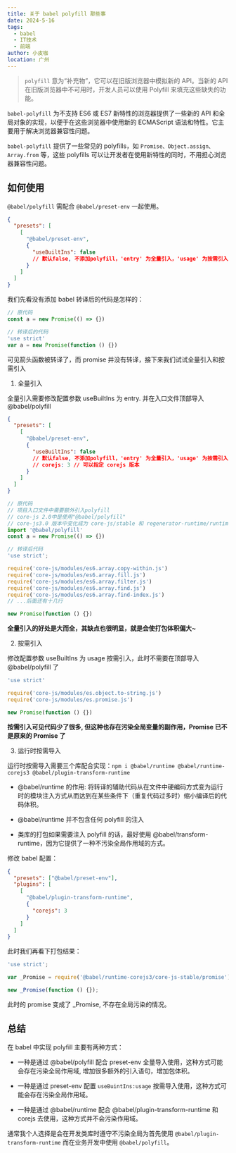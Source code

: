 ```yaml
---
title: 关于 babel polyfill 那些事
date: 2024-5-16
tags:
  - babel
  - IT技术
  - 前端
author: 小皮咖
location: 广州
---
```


> `polyfill` 意为“补充物”，它可以在旧版浏览器中模拟新的 API。当新的 API 在旧版浏览器中不可用时，开发人员可以使用 Polyfill 来填充这些缺失的功能。

`babel-polyfill` 为不支持 ES6 或 ES7 新特性的浏览器提供了一些新的 API 和全局对象的实现，以便于在这些浏览器中使用新的 ECMAScript 语法和特性。它主要用于解决浏览器兼容性问题。

`babel-polyfill` 提供了一些常见的 polyfills，如 `Promise、Object.assign、Array.from` 等，这些 polyfills 可以让开发者在使用新特性的同时，不用担心浏览器兼容性问题。

<!-- more -->

## 如何使用

`@babel/polyfill` 需配合 `@babel/preset-env` 一起使用。

```json
{
  "presets": [
    [
      "@babel/preset-env",
      {
        "useBuiltIns": false
        // 默认false, 不添加polyfill，'entry' 为全量引入，'usage' 为按需引入
      }
    ]
  ]
}
```

我们先看没有添加 babel 转译后的代码是怎样的：

```js
// 原代码
const a = new Promise(() => {})

// 转译后的代码
'use strict'
var a = new Promise(function () {})
```

可见箭头函数被转译了，而 promise 并没有转译，接下来我们试试全量引入和按需引入

1. 全量引入

全量引入需要修改配置参数 useBuiltIns 为 entry. 并在入口文件顶部导入 @babel/polyfill

```json
{
  "presets": [
    [
      "@babel/preset-env",
      {
        "useBuiltIns": false
        // 默认false, 不添加polyfill，'entry' 为全量引入，'usage' 为按需引入
        // corejs: 3 // 可以指定 corejs 版本
      }
    ]
  ]
}
```

```js
// 原代码
// 项目入口文件中需要额外引入polyfill
// core-js 2.0中是使用"@babel/polyfill"
// core-js3.0 版本中变化成为 core-js/stable 和 regenerator-runtime/runtime
import '@babel/polyfill'
const a = new Promise(() => {})

// 转译后代码
'use strict';

require('core-js/modules/es6.array.copy-within.js')
require('core-js/modules/es6.array.fill.js')
require('core-js/modules/es6.array.filter.js')
require('core-js/modules/es6.array.find.js')
require('core-js/modules/es6.array.find-index.js')
// ...后面还有十几行

new Promise(function () {})
```

**全量引入的好处是大而全，其缺点也很明显，就是会使打包体积偏大~**


2. 按需引入

修改配置参数 useBuiltIns 为 usage 按需引入，此时不需要在顶部导入 @babel/polyfill 了

```js
'use strict'

require('core-js/modules/es.object.to-string.js')
require('core-js/modules/es.promise.js')

new Promise(function () {})
```

**按需引入可见代码少了很多, 但这种也存在污染全局变量的副作用，Promise 已不是原来的 Promise 了**

3. 运行时按需导入

运行时按需导入需要三个库配合实现：`npm i @babel/runtime @babel/runtime-corejs3 @babel/plugin-transform-runtime`

- @babel/runtime 的作用: 将转译的辅助代码从在文件中硬编码方式变为运行时的模块注入方式从而达到在某些条件下（重复代码过多时）缩小编译后的代码体积。

- @babel/runtime 并不包含任何 polyfill 的注入

- 类库的打包如果需要注入 polyfill 的话，最好使用 @babel/transform-runtime，因为它提供了一种不污染全局作用域的方式。

修改 babel 配置：

```json
{
  "presets": ["@babel/preset-env"],
  "plugins": [
    [
      "@babel/plugin-transform-runtime",
      {
        "corejs": 3
      }
    ]
  ]
}
```
此时我们再看下打包结果：

```js
'use strict';

var _Promise = require('@babel/runtime-corejs3/core-js-stable/promise');

new _Promise(function () {});
```
此时的 promise 变成了 _Promise, 不存在全局污染的情况。


## 总结

在 babel 中实现 polyfill 主要有两种方式：

- 一种是通过 @babel/polyfill 配合 preset-env 全量导入使用，这种方式可能会存在污染全局作用域, 增加很多额外的引入语句，增加包体积。

- 一种是通过 preset-env 配置 `useBuintIns:usage` 按需导入使用，这种方式可能会存在污染全局作用域。

- 一种是通过 @babel/runtime 配合 @babel/plugin-transform-runtime 和 corejs 去使用，这种方式并不会污染作用域。

通常我个人选择是会在开发类库时遵守不污染全局为首先使用 `@babel/plugin-transform-runtime` 而在业务开发中使用 `@babel/polyfill`。

<tongji/>

<comment/>

